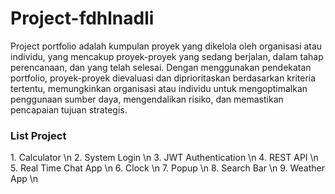 # Project-fdhlnadli

Project portfolio adalah kumpulan proyek yang dikelola oleh organisasi atau individu, yang mencakup proyek-proyek yang sedang berjalan, dalam tahap perencanaan, dan yang telah selesai. Dengan menggunakan pendekatan portfolio, proyek-proyek dievaluasi dan diprioritaskan berdasarkan kriteria tertentu, memungkinkan organisasi atau individu untuk mengoptimalkan penggunaan sumber daya, mengendalikan risiko, dan memastikan pencapaian tujuan strategis.

<h3>List Project</h3>
1. Calculator \n
2. System Login \n
3. JWT Authentication \n
4. REST API \n
5. Real Time Chat App \n
6. Clock \n
7. Popup \n
8. Search Bar \n
9. Weather App \n
